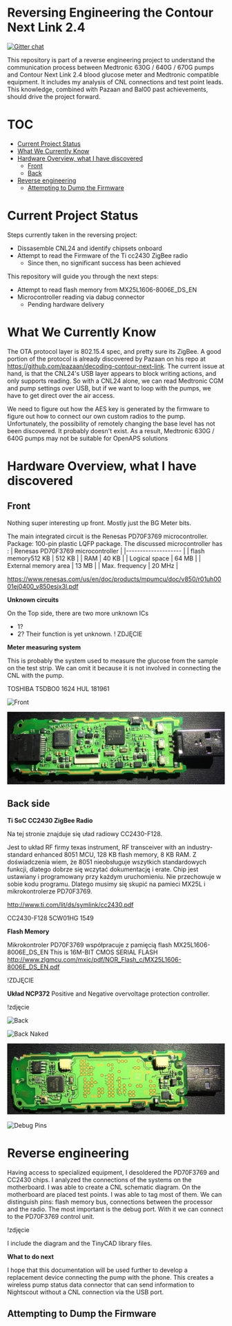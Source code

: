 #  Reversing Engineering the Contour Next Link 2.4

[![Gitter chat](https://badges.gitter.im/medtronic-flash/Lobby.png)](https://gitter.im/medtronic-flash/Lobby)

This repository is part of a reverse engineering project to understand the communication process between Medtronic 630G / 640G / 670G pumps and Contour Next Link 2.4 blood glucose meter and Medtronic compatible equipment. It includes my analysis of CNL connections and test point leads. This knowledge, combined with Pazaan and Bal00 past achievements, should drive the project forward.

TOC
===
  * [Current Project Status](#current-project-status)
  * [What We Currently Know](#what-we-currently-know)
  * [Hardware Overview, what I have discovered](#hardware-overview-what-i-have-discovered)
    * [Front](#front)
    * [Back](#back)
  * [Reverse engineering](#Reverse-engineering)
    * [Attempting to Dump the Firmware](#attempting-to-dump-the-firmware)

Current Project Status
======================
Steps currently taken in the reversing project:
 * Dissasemble CNL24 and identify chipsets onboard
 * Attempt to read the Firmware of the Ti cc2430 ZigBee radio
   *  Since then, no significant success has been achieved

This repository will guide you through the next steps:
  * Attempt to read flash memory from MX25L1606-8006E_DS_EN
  * Microcontroller reading via dabug connector
    * Pending hardware delivery
	

What We Currently Know
======================
The OTA protocol layer is 802.15.4 spec, and pretty sure its ZigBee. A good portion of the protocol is already discovered by Pazaan on his repo at https://github.com/pazaan/decoding-contour-next-link. The current issue at hand, is that the CNL24's USB layer appears to block writing actions, and only supports reading. So with a CNL24 alone, we can read Medtronic CGM and pump settings over USB, but if we want to loop with the pumps, we have to get direct over the air access.

We need to figure out how the AES key is generated by the firmware to figure out how to connect our own custom radios to the pump. Unfortunately, the possibility of remotely changing the base level has not been discovered. It probably doesn't exist. As a result, Medtronic 630G / 640G pumps may not be suitable for OpenAPS solutions

Hardware Overview, what I have discovered
=================

## Front

Nothing super interesting up front. Mostly just the BG Meter bits.


The main integrated circuit is the Renesas PD70F3769 microcontroller. Package: 100-pin plastic LQFP package.
 The discussed microcontroller has :
 |  Renesas PD70F3769 microcontroller  |
 |-------------------- |
 | flash memory512 KB    | 512 KB |
 | RAM                   | 40 KB  |
 | Logical space         | 64 MB  |
 | External memory area  | 13 MB  |
 | Max. frequency        | 20 MHz |
 
 https://www.renesas.com/us/en/doc/products/mpumcu/doc/v850/r01uh0001ej0400_v850esjx3l.pdf
 
 


**Unknown circuits**

On the Top side, there are two more unknown ICs
 * 1?
 * 2?
Their function is yet unknown.
! ZDJĘCIE

**Meter measuring system**

This is probably the system used to measure the glucose from the sample on the test strip. We can omit it because it is not involved in connecting the CNL with the pump.

TOSHIBA
T5DBO0
1624 HUL
181961



![Front](https://github.com/applehat/contour-next-link-24-teardown/raw/master/front.jpg)

![Board Top/Front](https://github.com/applehat/contour-next-link-24-teardown/raw/master/board_top.jpg)



## Back side

**Ti SoC CC2430 ZigBee Radio**

Na tej stronie znajduje się uład radiowy CC2430-F128. 

Jest to układ RF firmy texas instrument, RF transceiver with an industry-standard enhanced 8051 MCU, 128 KB flash memory, 8 KB RAM. 
Z doświadczenia wiem, że 8051 nieobsługuje wszytkich standardowych funkcji, dlatego dobrze się wczytać dokumentację i erate.
Chip jest ustawiany i programowany przy każdym uruchomieniu. Nie przechowuje w sobie kodu programu. Dlatego musimy się skupić na pamieci MX25L i mikrokontrolerze PD70F3769.



http://www.ti.com/lit/ds/symlink/cc2430.pdf

CC2430-F128
5CW01HG
1549


**Flash Memory**
 
 Mikrokontroler PD70F3769  współpracuje z pamięcią flash MX25L1606-8006E_DS_EN
 This is 16M-BIT CMOS SERIAL FLASH
http://www.zlgmcu.com/mxic/pdf/NOR_Flash_c/MX25L1606-8006E_DS_EN.pdf

!ZDJĘCIE


**Układ NCP372**
Positive and Negative overvoltage protection controller.  


!zdjęcie




![Back](https://github.com/applehat/contour-next-link-24-teardown/raw/master/back.jpg)

![Back Naked](https://github.com/applehat/contour-next-link-24-teardown/raw/master/back-without-lipo-or-shielding.jpg)

![Board Bottom/Back](https://github.com/applehat/contour-next-link-24-teardown/raw/master/board_bottom.jpg)

![Debug Pins](https://github.com/applehat/contour-next-link-24-teardown/raw/master/debug-pins.jpg)

Reverse engineering
=========
Having access to specialized equipment, I desoldered the PD70F3769 and CC2430 chips. I analyzed the connections of the systems on the motherboard. I was able to create a CNL schematic diagram.
On the motherboard are placed test points. I was able to tag most of them. We can distinguish pins: flash memory bus, connections between the processor and the radio. The most important is the debug port.
With it we can connect to the PD70F3769 control unit.

!zdjęcie

I include the diagram and the TinyCAD library files.

**What to do next**

I hope that this documentation will be used further to develop a replacement device connecting the pump with the phone. This creates a wireless pump status data connector that can send information to Nightscout without a CNL connection via the USB port.






## Attempting to Dump the Firmware



